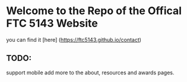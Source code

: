 # Welcome to the Repo of the Offical FTC 5143 Website
you can find it [here] (https://ftc5143.github.io/contact)


## TODO: 
support mobile 
add more to the about, resources and awards pages.
